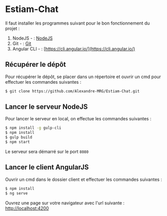 # Estiam-Chat

Il faut installer les programmes suivant pour le bon fonctionnement du projet : 

1. NodeJS - : [NodeJS](https://nodejs.org)
2. Git - : [Git](https://git-scm.com)
3. Angular CLI - : [https://cli.angular.io/](https://cli.angular.io/)

## Récupérer le dépôt

Pour récupérer le dépôt, se placer dans un répertoire et ouvrir un cmd pour effectuer les commandes suivantes :

```bash
$ git clone https://github.com/Alexandre-MRG/Estiam-Chat.git
```

## Lancer le serveur NodeJS

Pour lancer le serveur en local, on effectue les commandes suivantes :

```bash
$ npm install -g gulp-cli
$ npm install
$ gulp build
$ npm start
```

Le serveur sera démarré sur le port `8080`

## Lancer le client AngularJS

Ouvrir un cmd dans le dossier client et effectuer les commandes suivantes :

```bash
$ npm install
$ ng serve
```

Ouvrez une page sur votre navigateur avec l'url suivante : [http://localhost:4200](http://localhost:4200/)

